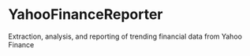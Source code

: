 # YahooFinanceReporter
Extraction, analysis, and reporting of trending financial data from Yahoo Finance
